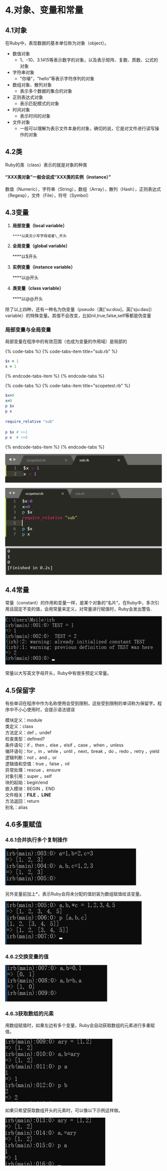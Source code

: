 # 4.对象、变量和常量

## 4.1对象

在Ruby中，表现数据的基本单位称为对象（object）。

* 数值对象
  * 1、-10、3.1415等表示数字的对象，以及表示矩阵、复数、质数、公式的对象 
* 字符串对象
  * "你壕"，"hello"等表示字符序列的对象
* 数组对象、散列对象
  * 表示多个数据的集合的对象
* 正则表达式对象
  * 表示匹配模式的对象
* 时间对象
  * 表示时间的对象
* 文件对象
  * 一般可以理解为表示文件本身的对象，确切的说，它是对文件进行读写操作的对象

## 4.2类

Ruby的类（class）表示的就是对象的种类

#### “XXX类对象”一般会说成“XXX类的实例（instance）”

数值（Numeric），字符串（String），数组（Array），散列（Hash），正则表达式（Regexp），文件（File），符号（Symbol）

## 4.3变量

1. **局部变量（local variable）**

       ****以英文小写字母或者\_开头

2. **全局变量（global variable）**

      ****以$开头

3. **实例变量（instance variable）**

      ****以@开头

4. **类变量（class variable）**

     ****以@@开头

除了以上四种，还有一种名为伪变量（pseudo（美\['su:doʊ\]，英\['sju:dəʊ\]） variable）的特殊变量。其值不会改变，比如nil,true,false,self等都是伪变量

### 局部变量与全局变量

局部变量在程序中的有效范围（也成为变量的作用域）是局部的

{% code-tabs %}
{% code-tabs-item title="sub.rb" %}
```ruby
$x = 1
x = 1

```
{% endcode-tabs-item %}
{% endcode-tabs %}

{% code-tabs %}
{% code-tabs-item title="scopetest.rb" %}
```ruby
$x=0 
x=0
p $x
p x

require_relative "sub"

p $x # >>1
p x  # >>0

```
{% endcode-tabs-item %}
{% endcode-tabs %}

![](../.gitbook/assets/image%20%28105%29.png)

![](../.gitbook/assets/image%20%2817%29.png)

## 4.4常量

常量（constant）的作用和变量一样，是某个对象的“名片”。在Ruby中，多次引用且固定不变的值，会用常量来定义，对常量进行赋值时，Ruby会发出警告.

![](../.gitbook/assets/image%20%2822%29.png)

常量以大写英文字母开头，Ruby中有很多预定义常量。

## 4.5保留字

有些单词在程序中作为名称使用会受到限制，这些受到限制的单词称为保留字。程序中不小心使用时，会提示语法错误

模块定义：module  
 类定义：class  
 方法定义：def ，undef  
 检查类型：defined?  
 条件语句：if ，then ，else ，elsif ，case ，when ，unless  
 循环语句：for ，in ，while ，until ，next，break ，do ，redo ，retry ，yield  
 逻辑判断：not ，and ，or  
 逻辑值和空值：true ，false ，nil  
 异常处理：rescue ，ensure  
 对象引用：super ，self  
 块的起始：begin/end  
 嵌入模块：BEGIN ，END  
 文件相关：**FILE** ，**LINE**  
 方法返回：return  
 别名：alias  


## 4.6多重赋值

### 4.6.1合并执行多个复制操作

![](../.gitbook/assets/image%20%2844%29.png)

另外变量前加上\*，表示Ruby会将未分配的值封装为数组赋值给该变量。

![](../.gitbook/assets/image%20%2821%29.png)

### 4.6.2交换变量的值

![](../.gitbook/assets/image%20%2811%29.png)

### 4.6.3获取数组的元素

用数组赋值时，如果左边有多个变量，Ruby会自动获取数组的元素进行多重赋值。

![](../.gitbook/assets/image%20%2850%29.png)

如果只希望获取数组开头的元素时，可以像以下示例这样做。

![](../.gitbook/assets/image%20%285%29.png)

